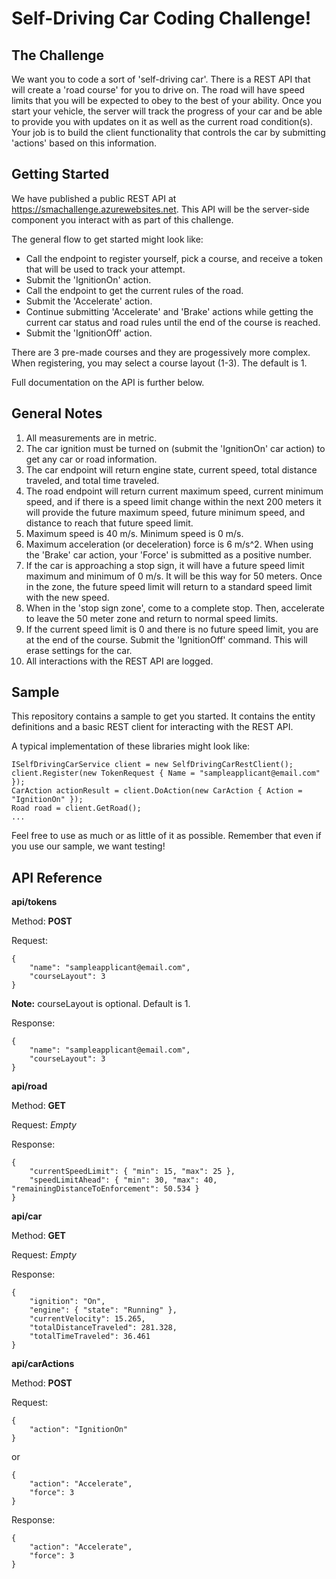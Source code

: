 # Self-Driving Car Coding Challenge!

## The Challenge
We want you to code a sort of 'self-driving car'.  There is a REST API that will create a 'road course' for you to drive on.  The road will have speed limits that you will be expected to obey to the best of your ability.  Once you start your vehicle, the server will track the progress of your car and be able to provide you with updates on it as well as the current road condition(s).  Your job is to build the client functionality that controls the car by submitting 'actions' based on this information.

## Getting Started
We have published a public REST API at https://smachallenge.azurewebsites.net.  This API will be the server-side component you interact with as part of this challenge.

The general flow to get started might look like:

- Call the endpoint to register yourself, pick a course, and receive a token that will be used to track your attempt.
- Submit the 'IgnitionOn' action.
- Call the endpoint to get the current rules of the road.
- Submit the 'Accelerate' action.
- Continue submitting 'Accelerate' and 'Brake' actions while getting the current car status and road rules until the end of the course is reached.
- Submit the 'IgnitionOff' action.

There are 3 pre-made courses and they are progessively more complex.  When registering, you may select a course layout (1-3).  The default is 1.

Full documentation on the API is further below.

## General Notes

 1. All measurements are in metric.
 2. The car ignition must be turned on (submit the 'IgnitionOn' car action) to get any car or road information.
 3. The car endpoint will return engine state, current speed, total distance traveled, and total time traveled.
 4. The road endpoint will return current maximum speed, current minimum speed, and if there is a speed limit change within the next 200 meters it will provide the future maximum speed, future minimum speed, and distance to reach that future speed limit.
 5. Maximum speed is 40 m/s.  Minimum speed is 0 m/s.
 6. Maximum acceleration (or deceleration) force is 6 m/s^2.  When using the 'Brake' car action, your 'Force' is submitted as a positive number.
 7. If the car is approaching a stop sign, it will have a future speed limit maximum and minimum of 0 m/s.  It will be this way for 50 meters.  Once in the zone, the future speed limit will return to a standard speed limit with the new speed.
 8. When in the 'stop sign zone', come to a complete stop.  Then, accelerate to leave the 50 meter zone and return to normal speed limits.
 9. If the current speed limit is 0 and there is no future speed limit, you are at the end of the course.  Submit the 'IgnitionOff' command.  This will erase settings for the car.
 10. All interactions with the REST API are logged.

## Sample

This repository contains a sample to get you started.  It contains the entity definitions and a basic REST client for interacting with the REST API.  

A typical implementation of these libraries might look like:

    ISelfDrivingCarService client = new SelfDrivingCarRestClient();
    client.Register(new TokenRequest { Name = "sampleapplicant@email.com" });
    CarAction actionResult = client.DoAction(new CarAction { Action = "IgnitionOn" });
    Road road = client.GetRoad();
    ...


Feel free to use as much or as little of it as possible.  Remember that even if you use our sample, we want testing!

## API Reference

**api/tokens**

Method: **POST**

Request:

    {
        "name": "sampleapplicant@email.com",
        "courseLayout": 3
    }

**Note:** courseLayout is optional.  Default is 1.

Response:

    {
        "name": "sampleapplicant@email.com",
        "courseLayout": 3
    }

**api/road**

Method: **GET**

Request: *Empty*

Response:

    {
        "currentSpeedLimit": { "min": 15, "max": 25 },
        "speedLimitAhead": { "min": 30, "max": 40, "remainingDistanceToEnforcement": 50.534 }
    }

**api/car**

Method: **GET**

Request: *Empty*

Response:

    {
        "ignition": "On",
        "engine": { "state": "Running" },
        "currentVelocity": 15.265,
        "totalDistanceTraveled": 281.328,
        "totalTimeTraveled": 36.461
    }

**api/carActions**

Method: **POST**

Request: 

    {
        "action": "IgnitionOn"
    }

or

    {
        "action": "Accelerate",
        "force": 3
    }

Response:

    {
        "action": "Accelerate",
        "force": 3
    }
